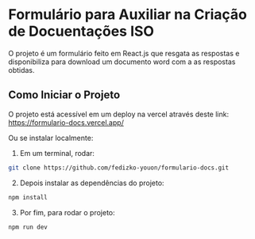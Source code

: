 # Formulário para Auxiliar na Criação de Docuentações ISO

O projeto é um formulário feito em React.js que resgata as respostas e disponibiliza para download um documento word com a as respostas obtidas.

## Como Iniciar o Projeto

O projeto está acessível em um deploy na vercel através deste link: https://formulario-docs.vercel.app/

Ou se instalar localmente:

1. Em um terminal, rodar:

```bash
git clone https://github.com/fedizko-youon/formulario-docs.git
```

2. Depois instalar as dependências do projeto:

```bash
npm install
```

3. Por fim, para rodar o projeto:

```
npm run dev
```

